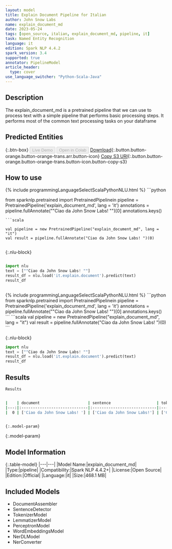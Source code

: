 ```yaml
---
layout: model
title: Explain Document Pipeline for Italian
author: John Snow Labs
name: explain_document_md
date: 2023-05-24
tags: [open_source, italian, explain_document_md, pipeline, it]
task: Named Entity Recognition
language: it
edition: Spark NLP 4.4.2
spark_version: 3.4
supported: true
annotator: PipelineModel
article_header:
  type: cover
use_language_switcher: "Python-Scala-Java"
---
```


## Description

The explain_document_md is a pretrained pipeline that we can use to process text with a simple pipeline that performs basic processing steps.
         It performs most of the common text processing tasks on your dataframe

## Predicted Entities



{:.btn-box}
<button class="button button-orange" disabled>Live Demo</button>
<button class="button button-orange" disabled>Open in Colab</button>
[Download](https://s3.amazonaws.com/auxdata.johnsnowlabs.com/public/models/explain_document_md_it_4.4.2_3.4_1684940391635.zip){:.button.button-orange.button-orange-trans.arr.button-icon}
[Copy S3 URI](s3://auxdata.johnsnowlabs.com/public/models/explain_document_md_it_4.4.2_3.4_1684940391635.zip){:.button.button-orange.button-orange-trans.button-icon.button-copy-s3}

## How to use

<div class="tabs-box" markdown="1">
{% include programmingLanguageSelectScalaPythonNLU.html %}
```python

from sparknlp.pretrained import PretrainedPipelinein
pipeline = PretrainedPipeline('explain_document_md', lang = 'it')
annotations =  pipeline.fullAnnotate(""Ciao da John Snow Labs! "")[0]
annotations.keys()

```
```scala

val pipeline = new PretrainedPipeline("explain_document_md", lang = "it")
val result = pipeline.fullAnnotate("Ciao da John Snow Labs! ")(0)


```

{:.nlu-block}
```python

import nlu
text = [""Ciao da John Snow Labs! ""]
result_df = nlu.load('it.explain.document').predict(text)
result_df
    
```
</div>

<div class="tabs-box" markdown="1">
{% include programmingLanguageSelectScalaPythonNLU.html %}
```python
from sparknlp.pretrained import PretrainedPipelinein
pipeline = PretrainedPipeline('explain_document_md', lang = 'it')
annotations =  pipeline.fullAnnotate(""Ciao da John Snow Labs! "")[0]
annotations.keys()
```
```scala
val pipeline = new PretrainedPipeline("explain_document_md", lang = "it")
val result = pipeline.fullAnnotate("Ciao da John Snow Labs! ")(0)
```

{:.nlu-block}
```python
import nlu
text = [""Ciao da John Snow Labs! ""]
result_df = nlu.load('it.explain.document').predict(text)
result_df
```
</div>

## Results

```bash
Results


|    | document                     | sentence                    | token                                   | lemma                                   | pos                                        | embeddings                   | ner                                   | entities            |
|---:|:-----------------------------|:----------------------------|:----------------------------------------|:----------------------------------------|:-------------------------------------------|:-----------------------------|:--------------------------------------|:--------------------|
|  0 | ['Ciao da John Snow Labs! '] | ['Ciao da John Snow Labs!'] | ['Ciao', 'da', 'John', 'Snow', 'Labs!'] | ['Ciao', 'da', 'John', 'Snow', 'Labs!'] | ['VERB', 'ADP', 'PROPN', 'PROPN', 'PROPN'] | [[-0.146050006151199,.,...]] | ['O', 'O', 'I-PER', 'I-PER', 'I-PER'] | ['John Snow Labs!'] |


{:.model-param}
```

{:.model-param}
## Model Information

{:.table-model}
|---|---|
|Model Name:|explain_document_md|
|Type:|pipeline|
|Compatibility:|Spark NLP 4.4.2+|
|License:|Open Source|
|Edition:|Official|
|Language:|it|
|Size:|468.1 MB|

## Included Models

- DocumentAssembler
- SentenceDetector
- TokenizerModel
- LemmatizerModel
- PerceptronModel
- WordEmbeddingsModel
- NerDLModel
- NerConverter